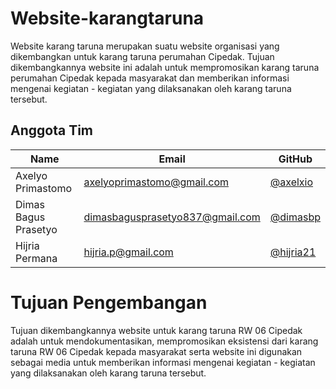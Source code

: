 # Website-karangtaruna
Website karang taruna merupakan suatu website organisasi yang dikembangkan untuk karang taruna perumahan Cipedak. Tujuan dikembangkannya website ini adalah untuk mempromosikan karang taruna perumahan Cipedak kepada masyarakat dan memberikan informasi mengenai kegiatan - kegiatan yang dilaksanakan oleh karang taruna tersebut. 

## Anggota Tim

| Name   | Email              | GitHub |
|--------|--------------------|--------|
| Axelyo Primastomo |axelyoprimastomo@gmail.com | [@axelxio](https://github.com/)
| Dimas Bagus Prasetyo | dimasbagusprasetyo837@gmail.com | [@dimasbp](https://github.com/dimasbp)
| Hijria Permana | hijria.p@gmail.com | [@hijria21](https://github.com/)

# Tujuan Pengembangan
Tujuan dikembangkannya website untuk karang taruna RW 06 Cipedak adalah untuk mendokumentasikan, mempromosikan eksistensi dari karang taruna RW 06 Cipedak kepada masyarakat serta website ini digunakan sebagai media untuk memberikan informasi mengenai kegiatan - kegiatan yang dilaksanakan oleh karang taruna tersebut. 

